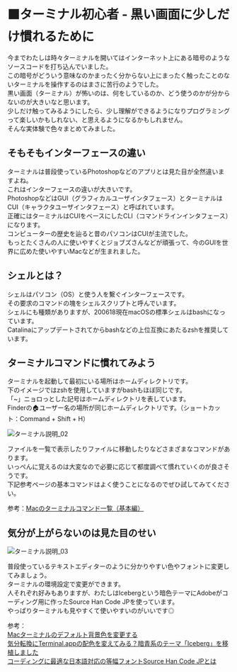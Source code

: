 # ⬛️ターミナル初心者 - 黒い画面に少しだけ慣れるために
今までわたしは時々ターミナルを開いてはインターネット上にある暗号のようなソースコードを打ち込んでいました。  
この暗号がどういう意味なのかまったく分からない上にまったく触ったことのないターミナルを操作するのはまさに苦行のようでした。  
黒い画面（ターミナル）が怖いのは、何をしているのか、どう使うのかが分からないのが大きいなと思います。  
少しだけ触ってみるようにしたら、少し理解ができるようになりプログラミングって楽しいかもしれない、と思えるようになるかもしれません。  
そんな実体験で色々まとめてみました。

## そもそもインターフェースの違い
ターミナルは普段使っているPhotoshopなどのアプリとは見た目が全然違いますよね。  
これはインターフェースの違いが大きいです。  
PhotoshopなどはGUI（グラフィカルユーザインタフェース）とターミナルはCUI（キャラクタユーザインタフェース）と呼ばれています。  
正確にはターミナルはCUIをベースにしたCLI（コマンドラインインタフェース）になります。  
コンピューターの歴史を辿ると昔のパソコンはCUIが主流でした。  
もっとたくさんの人に使いやすくとジョブズさんなどが頑張って、今のGUIを世界に広めた使いやすいMacなどが生まれました。

## シェルとは？
シェルはパソコン（OS）と使う人を繋ぐインターフェースです。  
その要求のコマンドの塊をシェルスクリプトと呼んでいます。  
シェルにも種類がありますが、200618現在macOSの標準シェルはbashになっています。  
Catalinaにアップデートされてからbashなどの上位互換にあたるzshを推奨しています。

## ターミナルコマンドに慣れてみよう
ターミナルを起動して最初にいる場所はホームディレクトリです。  
下のイメージではzshを使用していますがbashもほぼ同じです。  
「~」ニョロっとした記号はホームディレクトリを表しています。  
Finderの🏠ユーザー名の場所が同じホームディレクトリです。（ショートカット：Command + Shift + H）

![ターミナル説明_02](https://user-images.githubusercontent.com/32893962/85097614-0084c980-b233-11ea-9628-694d8c67f467.png)

ファイルを一覧で表示したりファイルに移動したりなどさまざまなコマンドがあります。  
いっぺんに覚えるのは大変なので必要に応じて都度調べて慣れていくのが良さそうです。  
下記参考ページの基本コマンドはよく使うことになるのでぜひ試してみてください。

参考：[Macのターミナルコマンド一覧（基本編）](https://qiita.com/ryouzi/items/f9dee1540a04a0bfb9a3)

## 気分が上がらないのは見た目のせい
![ターミナル説明_03](https://user-images.githubusercontent.com/32893962/85101303-14cdc400-b23d-11ea-8658-de1cbc491109.png)

普段使っているテキストエディターのように分かりやすい色やフォントに変更してみましょう。  
ターミナルの環境設定で変更ができます。  
人それぞれ好みもありますが、わたしはIcebergという暗色テーマにAdobeがコーディング用に作ったSource Han Code JPを使っています。  
やっぱりターミナルも見やすくて使いやすいのがいいです◎

参考：  
[Macターミナルのデフォルト背景色を変更する](https://qiita.com/yuuichi-s/items/f2332bd4b6194bbb5187)  
[気分転換にTerminal.appの配色を変えてみる？暗青系のテーマ「Iceberg」を移植しました](https://cocopon.me/blog/2014/04/iceberg-for-terminalapp/)  
[コーディングに最適な日本語対応の等幅フォントSource Han Code JPとは](https://ics.media/entry/7010/)